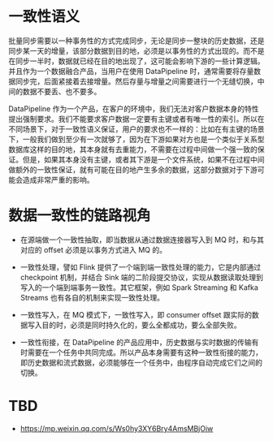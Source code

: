 # 一致性语义

批量同步需要以一种事务性的方式完成同步，无论是同步一整块的历史数据，还是同步某一天的增量，该部分数据到目的地，必须是以事务性的方式出现的。而不是在同步一半时，数据就已经在目的地出现了，这可能会影响下游的一些计算逻辑。并且作为一个数据融合产品，当用户在使用 DataPipeline 时，通常需要将存量数据同步完，后面紧接着去接增量。然后存量与增量之间需要进行一个无缝切换，中间的数据不要丢、也不要多。

DataPipeline 作为一个产品，在客户的环境中，我们无法对客户数据本身的特性提出强制要求。我们不能要求客户数据一定要有主键或者有唯一性的索引。所以在不同场景下，对于一致性语义保证，用户的要求也不一样的：比如在有主键的场景下，一般我们做到至少有一次就够了，因为在下游如果对方也是一个类似于关系型数据库这样的目的地，其本身就有去重能力，不需要在过程中间做一个强一致的保证。但是，如果其本身没有主键，或者其下游是一个文件系统，如果不在过程中间做额外的一致性保证，就有可能在目的地产生多余的数据，这部分数据对于下游可能会造成非常严重的影响。

# 数据一致性的链路视角

- 在源端做一个一致性抽取，即当数据从通过数据连接器写入到 MQ 时，和与其对应的 offset 必须是以事务方式进入 MQ 的。

- 一致性处理，譬如 Flink 提供了一个端到端一致性处理的能力，它是内部通过 checkpoint 机制，并结合 Sink 端的二阶段提交协议，实现从数据读取处理到写入的一个端到端事务一致性。其它框架，例如 Spark Streaming 和 Kafka Streams 也有各自的机制来实现一致性处理。

- 一致性写入，在 MQ 模式下，一致性写入，即 consumer offset 跟实际的数据写入目的时，必须是同时持久化的，要么全都成功，要么全部失败。

- 一致性衔接，在 DataPipeline 的产品应用中，历史数据与实时数据的传输有时需要在一个任务中共同完成。所以产品本身需要有这种一致性衔接的能力，即历史数据和流式数据，必须能够在一个任务中，由程序自动完成它们之间的切换。

# TBD

- https://mp.weixin.qq.com/s/Ws0hy3XY6Bry4AmsMBjOiw
